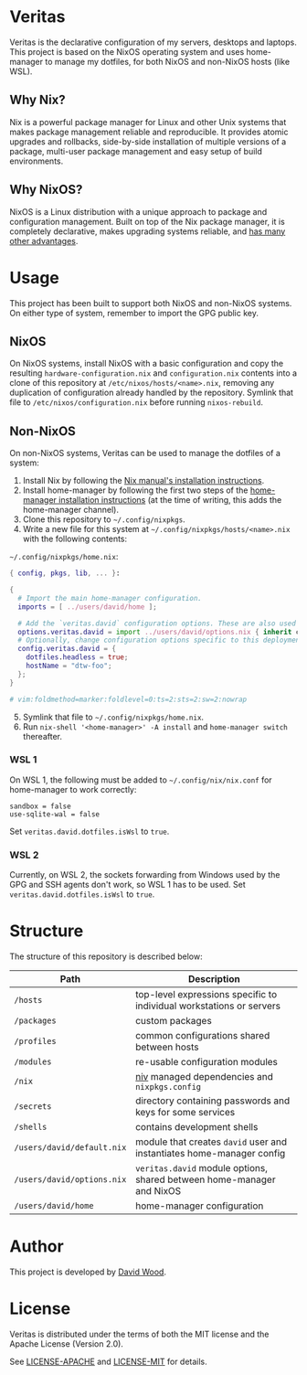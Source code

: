 # Veritas
Veritas is the declarative configuration of my servers, desktops and laptops. This project is based
on the NixOS operating system and uses home-manager to manage my dotfiles, for both NixOS and
non-NixOS hosts (like WSL).

## Why Nix?
Nix is a powerful package manager for Linux and other Unix systems that makes package management
reliable and reproducible. It provides atomic upgrades and rollbacks, side-by-side installation of
multiple versions of a package, multi-user package management and easy setup of build environments.

## Why NixOS?
NixOS is a Linux distribution with a unique approach to package and configuration management. Built
on top of the Nix package manager, it is completely declarative, makes upgrading systems reliable,
and [has many other advantages](https://nixos.org/nixos/about.html).

# Usage
This project has been built to support both NixOS and non-NixOS systems. On either type of system,
remember to import the GPG public key.

## NixOS
On NixOS systems, install NixOS with a basic configuration and copy the resulting
`hardware-configuration.nix` and `configuration.nix` contents into a clone of this repository at
`/etc/nixos/hosts/<name>.nix`, removing any duplication of configuration already handled by the
repository. Symlink that file to `/etc/nixos/configuration.nix` before running `nixos-rebuild`.

## Non-NixOS
On non-NixOS systems, Veritas can be used to manage the dotfiles of a system:

1. Install Nix by following the [Nix manual's installation instructions][nixos_install].
2. Install home-manager by following the first two steps of the
   [home-manager installation instructions][home-manager_install] (at the time of writing, this
   adds the home-manager channel).
3. Clone this repository to `~/.config/nixpkgs`.
4. Write a new file for this system at `~/.config/nixpkgs/hosts/<name>.nix` with the following
   contents:

`~/.config/nixpkgs/home.nix`:

```nix
{ config, pkgs, lib, ... }:

{
  # Import the main home-manager configuration.
  imports = [ ../users/david/home ];

  # Add the `veritas.david` configuration options. These are also used from NixOS.
  options.veritas.david = import ../users/david/options.nix { inherit config; inherit lib; };
  # Optionally, change configuration options specific to this deployment of Veritas.
  config.veritas.david = {
    dotfiles.headless = true;
    hostName = "dtw-foo";
  };
}

# vim:foldmethod=marker:foldlevel=0:ts=2:sts=2:sw=2:nowrap
```

5. Symlink that file to `~/.config/nixpkgs/home.nix`.
6. Run `nix-shell '<home-manager>' -A install` and `home-manager switch` thereafter.

[nixos_install]: https://nixos.org/nix/manual/#chap-installation
[home-manager_install]: https://github.com/rycee/home-manager#installation

### WSL 1
On WSL 1, the following must be added to `~/.config/nix/nix.conf` for home-manager to work
correctly:

```
sandbox = false
use-sqlite-wal = false
```

Set `veritas.david.dotfiles.isWsl` to `true`.

### WSL 2
Currently, on WSL 2, the sockets forwarding from Windows used by the GPG and SSH agents don't
work, so WSL 1 has to be used. Set `veritas.david.dotfiles.isWsl` to `true`.

# Structure
The structure of this repository is described below:

Path                       | Description
----                       | -----------
`/hosts`                   | top-level expressions specific to individual workstations or servers
`/packages`                | custom packages
`/profiles`                | common configurations shared between hosts
`/modules`                 | re-usable configuration modules
`/nix`                     | [niv](https://github.com/nmattia/niv) managed dependencies and `nixpkgs.config`
`/secrets`                 | directory containing passwords and keys for some services
`/shells`                  | contains development shells
`/users/david/default.nix` | module that creates `david` user and instantiates home-manager config
`/users/david/options.nix` | `veritas.david` module options, shared between home-manager and NixOS
`/users/david/home`        | home-manager configuration

# Author
This project is developed by [David Wood](https://davidtw.co).

# License
Veritas is distributed under the terms of both the MIT license and the Apache License (Version 2.0).

See [LICENSE-APACHE](LICENSE-APACHE) and [LICENSE-MIT](LICENSE-MIT) for details.
